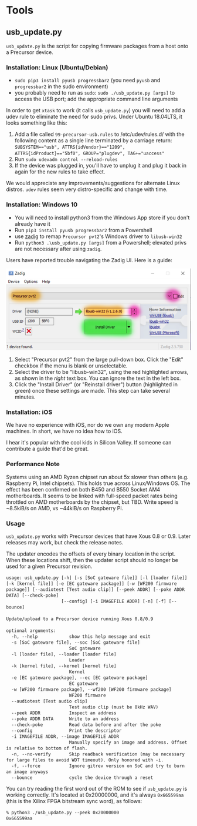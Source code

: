 # Tools

## usb_update.py

`usb_update.py` is the script for copying firmware packages from a host onto a Precursor device.

### Installation: Linux (Ubuntu/Debian)

* `sudo pip3 install pyusb progressbar2` (you need `pyusb` and `progressbar2` in the sudo environment)
* you probably need to run as `sudo`: `sudo ./usb_update.py [args]` to access the USB port; add the appropriate command line arguments

In order to get `xtask` to work (it calls `usb_update.py`) you will need to add a udev rule to eliminate the need for sudo privs. Under Ubuntu 18.04LTS, it looks something like this:

1. Add a file called `99-precursor-usb.rules` to /etc/udev/rules.d/ with the following content as a single line terminated by a carriage return:
`SUBSYSTEM=="usb", ATTRS{idVendor}=="1209", ATTRS{idProduct}=="5bf0", GROUP="plugdev", TAG+="uaccess"`
2. Run `sudo udevadm control --reload-rules`
3. If the device was plugged in, you'll have to unplug it and plug it back in again for the new rules
to take effect.

We would appreciate any improvements/suggestions for alternate Linux distros. `udev` rules seem very distro-specific and change with time.

### Installation: Windows 10

* You will need to install python3 from the Windows App store if you don't already have it
* Run `pip3 install pyusb progressbar2` from a Powershell
* use [zadig](https://zadig.akeo.ie/) to remap `Precursor pvt2`'s Windows driver to `libusb-win32`
* Run `python3 .\usb_update.py [args]` from a Powershell; elevated privs are not necessary after using `zadig`.

Users have reported trouble navigating the Zadig UI. Here is a guide:

![zadig screenshot](zadig.png)

1. Select "Precursor pvt2" from the large pull-down box. Click the "Edit" checkbox if the menu is blank or unselectable.
1. Select the driver to be "libusb-win32", using the red highlighted arrows, as shown in the *right* text box. You can ignore the text in the left box.
1. Click the "Install Driver" (or "Reinstall driver") button (highlighted in green) once these settings are made. This step can take several minutes.

### Installation: iOS

We have no experience with iOS, nor do we own any modern Apple machines. In short, we have no idea
how to iOS.

I hear it's popular with the cool kids in Silicon Valley. If someone can contribute a guide that'd be great.

### Performance Note

Systems using an AMD Ryzen chipset run about 5x
slower than others (e.g. Raspberry Pi, Intel chipsets). This holds true across Linux/Windows OS. The
effect has been confirmed on both B450 and B550 Socket AM4 motherboards. It seems to be linked with
full-speed packet rates being throttled on AMD motherboards by the chipset, but TBD. Write speed is
~8.5kiB/s on AMD, vs ~44kiB/s on Raspberry Pi.

### Usage

`usb_update.py` works with Precursor devices that have Xous 0.8 or 0.9. Later releases may work,
but check the release notes.

The updater encodes the offsets of every binary location in the script. When these locations shift,
then the updater script should no longer be used for a given Precursor revision.

```
usage: usb_update.py [-h] [-s [SoC gateware file]] [-l [loader file]] [-k [kernel file]] [-e [EC gateware package]] [-w [WF200 firmware package]] [--audiotest [Test audio clip]] [--peek ADDR] [--poke ADDR DATA] [--check-poke]
                     [--config] [-i IMAGEFILE ADDR] [-n] [-f] [--bounce]

Update/upload to a Precursor device running Xous 0.8/0.9

optional arguments:
  -h, --help            show this help message and exit
  -s [SoC gateware file], --soc [SoC gateware file]
                        SoC gateware
  -l [loader file], --loader [loader file]
                        Loader
  -k [kernel file], --kernel [kernel file]
                        Kernel
  -e [EC gateware package], --ec [EC gateware package]
                        EC gateware
  -w [WF200 firmware package], --wf200 [WF200 firmware package]
                        WF200 firmware
  --audiotest [Test audio clip]
                        Test audio clip (must be 8kHz WAV)
  --peek ADDR           Inspect an address
  --poke ADDR DATA      Write to an address
  --check-poke          Read data before and after the poke
  --config              Print the descriptor
  -i IMAGEFILE ADDR, --image IMAGEFILE ADDR
                        Manually specify an image and address. Offset is relative to bottom of flash.
  -n, --no-verify       Skip readback verification (may be necessary for large files to avoid WDT timeout). Only honored with -i.
  -f, --force           Ignore gitrev version on SoC and try to burn an image anyways
  --bounce              cycle the device through a reset
```

You can try reading the first word out of the ROM to see if `usb_update.py` is working correctly.
It's located at 0x20000000, and it's always `0x665599aa` (this is the Xilinx FPGA bitstream sync word),
as follows:

```
% python3 ./usb_update.py --peek 0x20000000
0x665599aa
```

